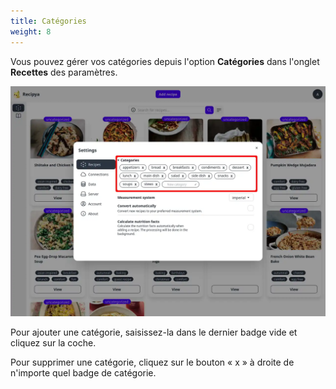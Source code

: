 ```yaml
---
title: Catégories
weight: 8
---
```


Vous pouvez gérer vos catégories depuis l'option **Catégories** dans l'onglet **Recettes** des paramètres.

![](images/recipes-categories.webp)

Pour ajouter une catégorie, saisissez-la dans le dernier badge vide et cliquez sur la coche.

Pour supprimer une catégorie, cliquez sur le bouton « x » à droite de n'importe quel badge de catégorie.